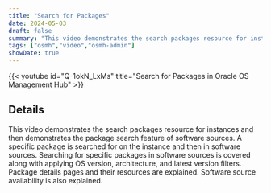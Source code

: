 ```yaml
---
title: "Search for Packages"
date: 2024-05-03
draft: false
summary: "This video demonstrates the search packages resource for instances and then demonstrates the package search feature for software sources."
tags: ["osmh","video","osmh-admin"]
showDate: true
---
```


{{< youtube id="Q-1okN_LxMs" title="Search for Packages in Oracle OS Management Hub" >}}

## Details

This video demonstrates the search packages resource for instances and then demonstrates the package search feature of software sources. A specific package is searched for on the instance and then in software sources. Searching for specific packages in software sources is covered along with applying OS version, architecture, and latest version filters. Package details pages and their resources are explained. Software source availability is also explained.
